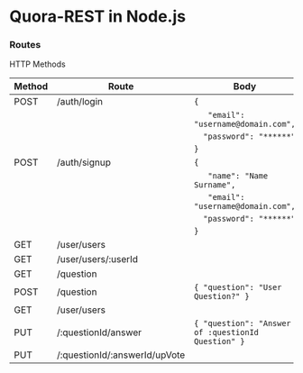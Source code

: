 # Quora-REST in Node.js


### Routes

HTTP Methods

| Method | Route        | Body |
|--------|--------------|------|
| POST   | /auth/login  | `{ `  |
|        |           |  `   "email": "username@domain.com",`|
|        |           |  `   "password": "******" `|
|        |           |  `}`                      |
| POST   | /auth/signup |`{ `                |
|        |           |  `   "name": "Name Surname",`|
|        |           |  `   "email": "username@domain.com",`|
|        |           |  `   "password": "******" `|
|        |           |  `}`                      |
| GET    | /user/users  |
| GET    | /user/users/:userId  |
| GET    | /question  |
| POST    | /question  |  `{ "question": "User Question?" }` |
| GET    | /user/users  |
| PUT    | /:questionId/answer  |  `{ "question": "Answer of :questionId Question" }` |
| PUT    | /:questionId/:answerId/upVote  |

